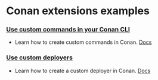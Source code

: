 # Conan extensions examples

### [Use custom commands in your Conan CLI](extensions/commands/)

- Learn how to create custom commands in Conan. [Docs](https://docs.conan.io/2/reference/commands/custom_commands.html)

### [Use custom deployers](extensions/deployers/)

- Learn how to create a custom deployer in Conan. [Docs](https://docs.conan.io/2/reference/extensions/deployers.html)